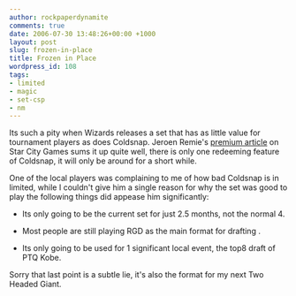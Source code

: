 ```yaml
---
author: rockpaperdynamite
comments: true
date: 2006-07-30 13:48:26+00:00 +1000
layout: post
slug: frozen-in-place
title: Frozen in Place
wordpress_id: 108
tags:
- limited
- magic
- set-csp
- nm
---
```


Its such a pity when Wizards releases a set that has as little value for tournament players as does Coldsnap. Jeroen Remie's [premium article](http://www.starcitygames.com/php/news/article/12424.html) on Star City Games sums it up quite well, there is only one redeeming feature of Coldsnap, it will only be around for a short while.

One of the local players was complaining to me of how bad Coldsnap is in limited, while I couldn't give him a single reason for why the set was good to play the following things did appease him significantly:<!-- more -->
	
  * Its only going to be the current set for just 2.5 months, not the normal 4.
	
  * Most people are still playing RGD as the main format for drafting .
	
  * Its only going to be used for 1 significant local event, the top8 draft of PTQ Kobe.

Sorry that last point is a subtle lie, it's also the format for my next Two Headed Giant.
